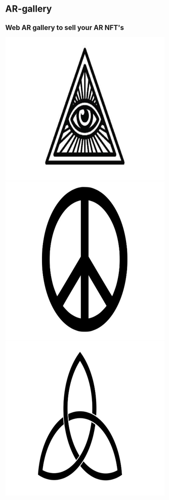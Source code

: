 # AR-gallery
## Web AR gallery to sell your AR NFT's
  
<img src="a.jpg" height="452px">
<img src="b.jpg" height="500px">
<img src="c.jpg" height="488px">
